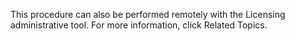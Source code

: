 <Token xmlns:xlink="http://www.w3.org/1999/xlink">This procedure can also be performed remotely with the Licensing administrative tool. For more information, click <legacyBold xmlns="http://ddue.schemas.microsoft.com/authoring/2003/5">Related Topics</legacyBold>.</Token>